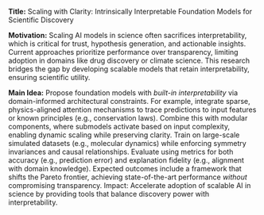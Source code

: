 **Title:** Scaling with Clarity: Intrinsically Interpretable Foundation Models for Scientific Discovery  

**Motivation:** Scaling AI models in science often sacrifices interpretability, which is critical for trust, hypothesis generation, and actionable insights. Current approaches prioritize performance over transparency, limiting adoption in domains like drug discovery or climate science. This research bridges the gap by developing scalable models that retain interpretability, ensuring scientific utility.  

**Main Idea:** Propose foundation models with *built-in interpretability* via domain-informed architectural constraints. For example, integrate sparse, physics-aligned attention mechanisms to trace predictions to input features or known principles (e.g., conservation laws). Combine this with modular components, where submodels activate based on input complexity, enabling dynamic scaling while preserving clarity. Train on large-scale simulated datasets (e.g., molecular dynamics) while enforcing symmetry invariances and causal relationships. Evaluate using metrics for both accuracy (e.g., prediction error) and explanation fidelity (e.g., alignment with domain knowledge). Expected outcomes include a framework that shifts the Pareto frontier, achieving state-of-the-art performance *without* compromising transparency. Impact: Accelerate adoption of scalable AI in science by providing tools that balance discovery power with interpretability.
